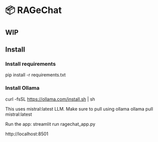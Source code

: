 # 📦 RAGeChat 


## WIP

## Install
### Install requirements
pip install -r requirements.txt

### Install Ollama
curl -fsSL https://ollama.com/install.sh | sh

This uses mistral:latest LLM.  Make sure to pull using ollama
ollama pull mistral:latest

Run the app:
streamlit run ragechat_app.py

http://localhost:8501
